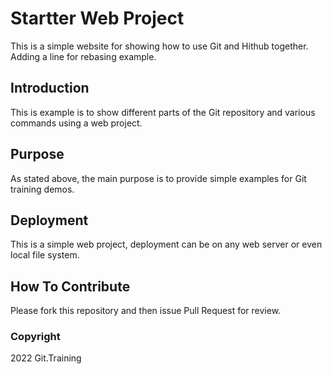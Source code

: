 # Startter Web Project
This is a simple website for showing how to use Git and Hithub together. Adding a line for rebasing example.
## Introduction
This is example is to show different parts of the Git repository and various commands using a web project.
## Purpose
As stated above, the main purpose is to provide simple examples for Git training demos.
## Deployment
This is a simple web project, deployment can be on any web server or even local file system.
## How To Contribute
Please fork this repository and then issue Pull Request for review.

### Copyright
2022 Git.Training